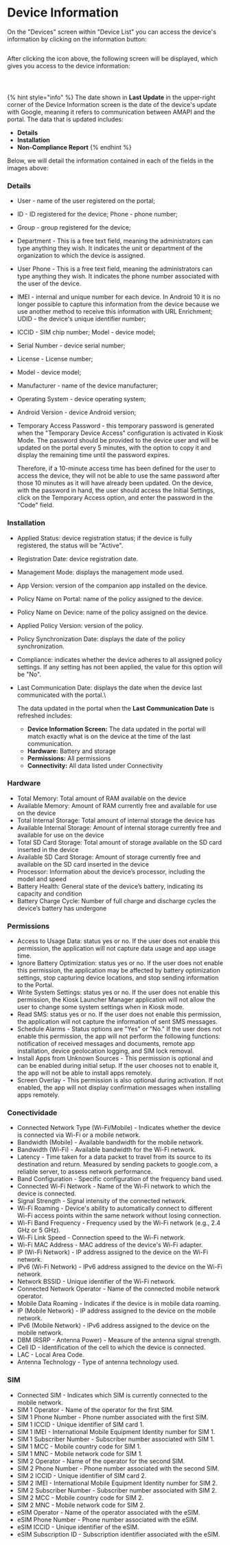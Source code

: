 # Device Information

On the "Devices" screen within "Device List" you can access the device's information by clicking on the information button:

<figure><img src="../../../../.gitbook/assets/image (24).png" alt=""><figcaption></figcaption></figure>

After clicking the icon above, the following screen will be displayed, which gives you access to the device information:

<figure><img src="../../../../.gitbook/assets/image (25).png" alt=""><figcaption></figcaption></figure>

<figure><img src="../../../../.gitbook/assets/image (26).png" alt=""><figcaption></figcaption></figure>

<figure><img src="../../../../.gitbook/assets/image (27).png" alt=""><figcaption></figcaption></figure>

{% hint style="info" %}
The date shown in **Last Update** in the upper-right corner of the Device Information screen is the date of the device's update with Google, meaning it refers to communication between AMAPI and the portal. The data that is updated includes:

* **Details**
* **Installation**
* **Non-Compliance Report**
{% endhint %}



Below, we will detail the information contained in each of the fields in the images above:

### Details

* User - name of the user registered on the portal;&#x20;
* ID - ID registered for the device; Phone - phone number;&#x20;
* Group - group registered for the device;
* Department - This is a free text field, meaning the administrators can type anything they wish. It indicates the unit or department of the organization to which the device is assigned.
* User Phone - This is a free text field, meaning the administrators can type anything they wish. It indicates the phone number associated with the user of the device.
* IMEI - internal and unique number for each device. In Android 10 it is no longer possible to capture this information from the device because we use another method to receive this information with URL Enrichment; UDID - the device's unique identifier number;&#x20;
* ICCID - SIM chip number; Model - device model;
* Serial Number - device serial number;&#x20;
* License - License number;
* Model - device model;&#x20;
* Manufacturer - name of the device manufacturer;&#x20;
* Operating System - device operating system;&#x20;
* Android Version - device Android version;
*   Temporary Access Password - this temporary password is generated when the "Temporary Device Access" configuration is activated in Kiosk Mode. The password should be provided to the device user and will be updated on the portal every 5 minutes, with the option to copy it and display the remaining time until the password expires.

    Therefore, if a 10-minute access time has been defined for the user to access the device, they will not be able to use the same password after those 10 minutes as it will have already been updated. On the device, with the password in hand, the user should access the Initial Settings, click on the Temporary Access option, and enter the password in the "Code" field.

### Installation

* Applied Status: device registration status; if the device is fully registered, the status will be "Active".
* Registration Date: device registration date.
* Management Mode: displays the management mode used.
* App Version: version of the companion app installed on the device.
* Policy Name on Portal: name of the policy assigned to the device.
* Policy Name on Device: name of the policy assigned on the device.
* Applied Policy Version: version of the policy.
* Policy Synchronization Date: displays the date of the policy synchronization.
* Compliance: indicates whether the device adheres to all assigned policy settings. If any setting has not been applied, the value for this option will be "No".
*   Last Communication Date: displays the date when the device last communicated with the portal.\


    The data updated in the portal when the **Last Communication Date** is refreshed includes:

    * **Device Information Screen:** The data updated in the portal will match exactly what is on the device at the time of the last communication.
    * **Hardware:** Battery and storage
    * **Permissions:** All permissions
    * **Connectivity:** All data listed under Connectivity

### Hardware

* Total Memory: Total amount of RAM available on the device
* Available Memory: Amount of RAM currently free and available for use on the device
* Total Internal Storage: Total amount of internal storage the device has
* Available Internal Storage: Amount of internal storage currently free and available for use on the device
* Total SD Card Storage: Total amount of storage available on the SD card inserted in the device
* Available SD Card Storage: Amount of storage currently free and available on the SD card inserted in the device
* Processor: Information about the device’s processor, including the model and speed
* Battery Health: General state of the device’s battery, indicating its capacity and condition
* Battery Charge Cycle: Number of full charge and discharge cycles the device’s battery has undergone

### Permissions

* Access to Usage Data: status yes or no. If the user does not enable this permission, the application will not capture data usage and app usage time.
* Ignore Battery Optimization: status yes or no. If the user does not enable this permission, the application may be affected by battery optimization settings, stop capturing device locations, and stop sending information to the Portal.
* Write System Settings: status yes or no. If the user does not enable this permission, the Kiosk Launcher Manager application will not allow the user to change some system settings when in Kiosk mode.
* Read SMS: status yes or no. If the user does not enable this permission, the application will not capture the information of sent SMS messages.
* Schedule Alarms - Status options are "Yes" or "No." If the user does not enable this permission, the app will not perform the following functions: notification of received messages and documents, remote app installation, device geolocation logging, and SIM lock removal.
* Install Apps from Unknown Sources - This permission is optional and can be enabled during initial setup. If the user chooses not to enable it, the app will not be able to install apps remotely.
* Screen Overlay - This permission is also optional during activation. If not enabled, the app will not display confirmation messages when installing apps remotely.

### Conectividade

* Connected Network Type (Wi-Fi/Mobile) - Indicates whether the device is connected via Wi-Fi or a mobile network.
* Bandwidth (Mobile) - Available bandwidth for the mobile network.
* Bandwidth (Wi-Fi) - Available bandwidth for the Wi-Fi network.
* Latency - Time taken for a data packet to travel from its source to its destination and return. Measured by sending packets to google.com, a reliable server, to assess network performance.
* Band Configuration - Specific configuration of the frequency band used.
* Connected Wi-Fi Network - Name of the Wi-Fi network to which the device is connected.
* Signal Strength - Signal intensity of the connected network.
* Wi-Fi Roaming - Device's ability to automatically connect to different Wi-Fi access points within the same network without losing connection.
* Wi-Fi Band Frequency - Frequency used by the Wi-Fi network (e.g., 2.4 GHz or 5 GHz).
* Wi-Fi Link Speed - Connection speed to the Wi-Fi network.
* Wi-Fi MAC Address - MAC address of the device's Wi-Fi adapter.
* IP (Wi-Fi Network) - IP address assigned to the device on the Wi-Fi network.
* IPv6 (Wi-Fi Network) - IPv6 address assigned to the device on the Wi-Fi network.
* Network BSSID - Unique identifier of the Wi-Fi network.
* Connected Network Operator - Name of the connected mobile network operator.
* Mobile Data Roaming - Indicates if the device is in mobile data roaming.
* IP (Mobile Network) - IP address assigned to the device on the mobile network.
* IPv6 (Mobile Network) - IPv6 address assigned to the device on the mobile network.
* DBM (RSRP - Antenna Power) - Measure of the antenna signal strength.
* Cell ID - Identification of the cell to which the device is connected.
* LAC - Local Area Code.
* Antenna Technology - Type of antenna technology used.

### SIM

* Connected SIM - Indicates which SIM is currently connected to the mobile network.
* SIM 1 Operator - Name of the operator for the first SIM.
* SIM 1 Phone Number - Phone number associated with the first SIM.
* SIM 1 ICCID - Unique identifier of SIM card 1.
* SIM 1 IMEI - International Mobile Equipment Identity number for SIM 1.
* SIM 1 Subscriber Number - Subscriber number associated with SIM 1.
* SIM 1 MCC - Mobile country code for SIM 1.
* SIM 1 MNC - Mobile network code for SIM 1.
* SIM 2 Operator - Name of the operator for the second SIM.
* SIM 2 Phone Number - Phone number associated with the second SIM.
* SIM 2 ICCID - Unique identifier of SIM card 2.
* SIM 2 IMEI - International Mobile Equipment Identity number for SIM 2.
* SIM 2 Subscriber Number - Subscriber number associated with SIM 2.
* SIM 2 MCC - Mobile country code for SIM 2.
* SIM 2 MNC - Mobile network code for SIM 2.
* eSIM Operator - Name of the operator associated with the eSIM.
* eSIM Phone Number - Phone number associated with the eSIM.
* eSIM ICCID - Unique identifier of the eSIM.
* eSIM Subscription ID - Subscription identifier associated with the eSIM.
